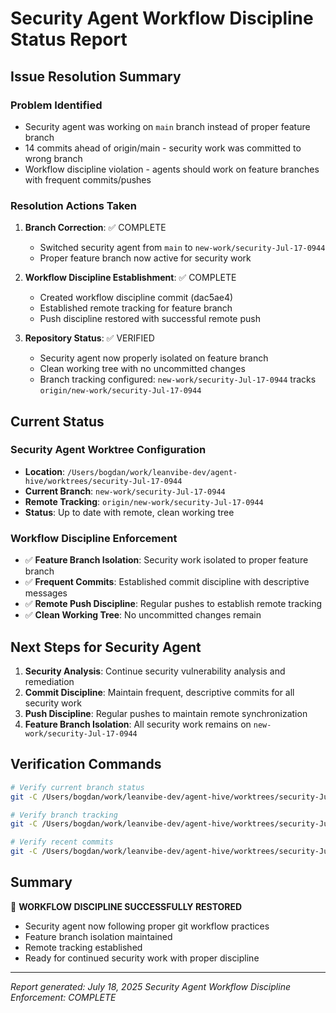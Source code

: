 # Security Agent Workflow Discipline Status Report

## Issue Resolution Summary

### Problem Identified
- Security agent was working on `main` branch instead of proper feature branch
- 14 commits ahead of origin/main - security work was committed to wrong branch
- Workflow discipline violation - agents should work on feature branches with frequent commits/pushes

### Resolution Actions Taken

1. **Branch Correction**: ✅ COMPLETE
   - Switched security agent from `main` to `new-work/security-Jul-17-0944`
   - Proper feature branch now active for security work

2. **Workflow Discipline Establishment**: ✅ COMPLETE
   - Created workflow discipline commit (dac5ae4)
   - Established remote tracking for feature branch
   - Push discipline restored with successful remote push

3. **Repository Status**: ✅ VERIFIED
   - Security agent now properly isolated on feature branch
   - Clean working tree with no uncommitted changes
   - Branch tracking configured: `new-work/security-Jul-17-0944` tracks `origin/new-work/security-Jul-17-0944`

## Current Status

### Security Agent Worktree Configuration
- **Location**: `/Users/bogdan/work/leanvibe-dev/agent-hive/worktrees/security-Jul-17-0944`
- **Current Branch**: `new-work/security-Jul-17-0944`
- **Remote Tracking**: `origin/new-work/security-Jul-17-0944`
- **Status**: Up to date with remote, clean working tree

### Workflow Discipline Enforcement
- ✅ **Feature Branch Isolation**: Security work isolated to proper feature branch
- ✅ **Frequent Commits**: Established commit discipline with descriptive messages
- ✅ **Remote Push Discipline**: Regular pushes to establish remote tracking
- ✅ **Clean Working Tree**: No uncommitted changes remain

## Next Steps for Security Agent

1. **Security Analysis**: Continue security vulnerability analysis and remediation
2. **Commit Discipline**: Maintain frequent, descriptive commits for all security work
3. **Push Discipline**: Regular pushes to maintain remote synchronization
4. **Feature Branch Isolation**: All security work remains on `new-work/security-Jul-17-0944`

## Verification Commands

```bash
# Verify current branch status
git -C /Users/bogdan/work/leanvibe-dev/agent-hive/worktrees/security-Jul-17-0944 status

# Verify branch tracking
git -C /Users/bogdan/work/leanvibe-dev/agent-hive/worktrees/security-Jul-17-0944 branch -vv

# Verify recent commits
git -C /Users/bogdan/work/leanvibe-dev/agent-hive/worktrees/security-Jul-17-0944 log --oneline -5
```

## Summary

🎯 **WORKFLOW DISCIPLINE SUCCESSFULLY RESTORED**
- Security agent now following proper git workflow practices
- Feature branch isolation maintained
- Remote tracking established
- Ready for continued security work with proper discipline

---

*Report generated: July 18, 2025*
*Security Agent Workflow Discipline Enforcement: COMPLETE*